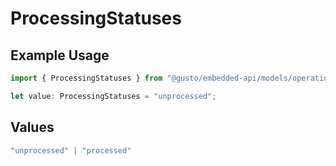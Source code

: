 # ProcessingStatuses

## Example Usage

```typescript
import { ProcessingStatuses } from "@gusto/embedded-api/models/operations";

let value: ProcessingStatuses = "unprocessed";
```

## Values

```typescript
"unprocessed" | "processed"
```